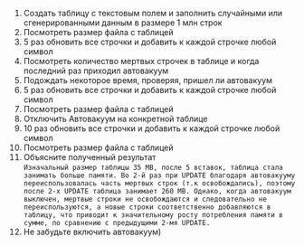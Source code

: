 1. Создать таблицу с текстовым полем и заполнить случайными или сгенерированными
данным в размере 1 млн строк
2. Посмотреть размер файла с таблицей
3. 5 раз обновить все строчки и добавить к каждой строчке любой символ
4. Посмотреть количество мертвых строчек в таблице и когда последний раз приходил
автовакуум
5. Подождать некоторое время, проверяя, пришел ли автовакуум
6. 5 раз обновить все строчки и добавить к каждой строчке любой символ
7. Посмотреть размер файла с таблицей
8. Отключить Автовакуум на конкретной таблице
9. 10 раз обновить все строчки и добавить к каждой строчке любой символ
10. Посмотреть размер файла с таблицей
11. Объясните полученный результат
    </br>
    `
    Изначальный размер таблицы 35 MB, после 5 вставок, таблица стала занимать больше памяти. Во 2-й раз при UPDATE благодаря автовакууму переиспользовалась часть мертвых строк (т.к освобождались), поэтому после 2-х UPDATE таблица занимает 260 MB.
    Однако, когда автовакуум выключен, мертвые строки не освобождаются и следовательно не переиспользуются, а новые строки соответственно добавляются в таблицу, что приводит к значительному росту потребления памяти в сумме, по сравнению с предыдущими 2-мя UPDATE.
    `
13. Не забудьте включить автовакуум)
